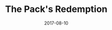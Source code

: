 ---
title: "The Pack's Redemption"
featuredImage: ./the-packs-redemption.jpg
amazonLink: https://www.amazon.com/Packs-Redemption-Shifter-Paranormal-Shifters-ebook/dp/B085VJRNHG
date: 2017-08-10
---